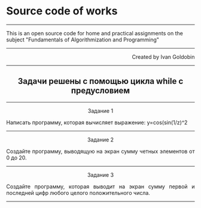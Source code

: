 # Source code of works #
<hr />
This is an open source code for home and practical assignments on the subject "Fundamentals of Algorithmization and Programming"<br/>
<hr />
<p align="right">Created by Ivan Goldobin</p>
<hr />
<h2 align="center">Задачи решены с помощью цикла while с предусловием</h2>
<hr />
<p align="center">Задание 1</p>
<p align="justify">Написать программу, которая вычисляет выражение: y=cos(sin(1/z)^2</p>
<hr />
<p align="center">Задание 2</p>
<p align="justify">Создайте программу, выводящую на экран сумму четных элементов от 0 до 20.</p>
<hr />
<p align="center">Задание 3</p>
<p align="justify">Создайте программу, которая выводит на экран сумму первой и последней цифр любого целого положительного числа.</p>
<hr />
